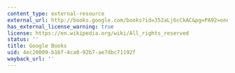 ```yaml
---
content_type: external-resource
external_url: http://books.google.com/books?id=352aLj6cCkAC&pg=PA92=onepage
has_external_license_warning: true
license: https://en.wikipedia.org/wiki/All_rights_reserved
status: ''
title: Google Books
uid: 4ec20009-b16f-4ca0-92b7-ae7dbc71192f
wayback_url: ''
---
```

